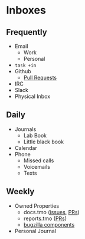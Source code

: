# Inboxes

## Frequently

* Email
  * Work
  * Personal
* `task +in`
* Github
  * [Pull Requests](https://github.com/pulls/review-requested)
* IRC
* Slack
* Physical Inbox

## Daily

* Journals
  * Lab Book
  * Little black book
* Calendar
* Phone
  * Missed calls
  * Voicemails
  * Texts

## Weekly

* Owned Properties
  * docs.tmo 
    ([issues](https://github.com/mozilla/firefox-data-docs/issues), 
     [PRs](https://github.com/mozilla/firefox-data-docs/pulls))
  * reports.tmo 
    ([PRs](https://github.com/mozilla/mozilla-reports/pulls))
  * [bugzilla components](https://pinboard.in/u:harterrt/t:ownedbug)
* Personal Journal

